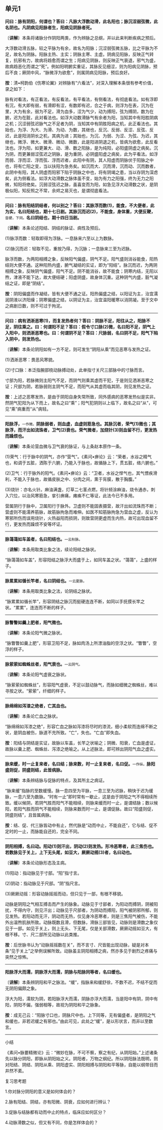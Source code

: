 ## 单元1

**问曰：脉有阴阳，何谓也？答曰：凡脉大浮数动滑，此名阳也；脉沉涩弱弦微，此名阴也。凡阴病见阳脉者生，阳病见阴脉者死。**

〔**讲解**〕本条将诸脉分作阴阳两类，作为辨脉之总纲，并以此来判断疾病之预后。

大浮数动滑五脉，较之平脉为有余，故名为阳脉；沉涩弱弦微五脉，比之平脉为不足，故名为阴脉。阳脉主热、主实；阴脉主寒、主虚。阴病见阳脉，反映正气转复，抗邪有力，故病将趋愈而谓之生；阳病见阴脉，则反映正气衰退，邪气为盛，故病趋恶化而谓之“死”。例如阳明腑实重证，其脉反见细涩，则为阳病见阴脉，预后不良；厥阴中风，“脉微浮为欲愈”，则属阴病见阳脉，预后良好。

**按**：清•柯韵伯《伤寒论翼》对辨脉有“六看法”，对深入理解本条很有参考价值，录之如下：

脉有对看法，有正看法，有反看法，有平看法，有侧看法，有彻底看法。如有浮即有沉，有大即有弱，有滑即有涩，有数即有迟，合之于病，则浮为在表，沉为在里，大为有余，弱为不足，滑为血多，涩为气少，动为搏阳，弦为搏阴，数为在腑，迟为在脏，此对看法也。如浮大动数滑脉气有余者为阳，当知其中有阳胜阴病之机；沉涩弱弦迟脉气之不足者为阴，当知其中有阴胜阳病之机，此正看法也。其始也，为浮、为大、为滑、为动、为数，其继也，反沉、反弱、反涩、反弦、反迟，此是阳消阴长之机，其病为进；其始也，为沉、为弱、为涩、为弦、为迟，其继也，微浮、微大、微滑、微动、微数，此是阳进阴退之机，皆病为欲愈，此反看法也。浮为阳，如更兼大、动、滑、数之阳脉，是为纯阳，必阳盛阴虚之病矣。沉为阴，而更兼弱涩弦迟之阴脉，是为重阴，必阴盛阳虚之病矣，此为平看法。如浮而弱、浮而涩、浮而弦、浮而迟者，此阳中有阴，其人阳虚而阴脉伏于阳脉之中也，将有亡阳之变，当以扶阳为急务矣。如沉而大、沉而滑，沉而动、沉而数者，此阴中有阳，其人阴虚而阳邪下陷于阴脉之中也，将有阴竭之患，当以存阴为深虑矣，此为侧看法。如浮大动滑数之脉体虽不变，始为有力之阳强，终为无力之阳微，知阳将绝矣。沉弱涩弦迟之脉，虽喜变而为阳，如急见浮大动滑数之状，是阴极似阳，知反照之不常，余烬之易灭也，是谓彻底看法。

------



**问曰：脉有阳结阴结者，何以别之？答曰：其脉浮而数(1)，能食，不大便者，此为实，名曰阳结也，期十七日剧。其脉沉而迟(2)，不能食，身体重，大便反鞕，**<small>音硬，下同。</small>**名曰阴结也，期十四日当剧。**

〔**讲解**〕本条论述阳结、阴结的脉证、病性及预后。

(1)脉浮而数：轻取即得为浮脉。一息脉来六至以上为数脉。

(2)脉沉而迟：轻取不见，重按乃得，为沉脉；一息脉来三至为迟脉。

脉浮而数，为两阳相搏之象，反映阳气偏盛，阴气不足。阳气盛则消谷能食，阳热结则大便不通。这种阳热内盛，腑气凝结的实证，即为“阳结”。脉沉而迟，为两阴相搏之象，反映阴气偏盛，阳气不足。阴不能消谷，故不能食；阴寒内结，无阳以煦，津液不能下达，故大便结硬；阳虚阴盛，故身体沉重。这种阴气内盛，脏气凝结之证，即是“阴结”。

**按**：阴阳偏盛而作凝结，皆有大便不通之证。阳热偏盛之结，以阳证为主，治宜濡润阴液以济阳燥；阴寒偏盛之结，以阴证为主，治宜温阳暖寒以消阴凝。至于文中之病剧日数，则不可过于拘泥。

------

**问曰：病有洒淅恶寒(1)，而复发热者何？答曰：阴脉不足，阳往从之，阳脉不足，阴往乘之。曰：何谓阳不足？答曰：假令寸口脉(2)微，名曰阳不足，阴气上入阳中，则洒淅恶寒也。曰：何谓阴不足？答曰：尺脉弱，名曰阴不足，阳气下陷入阴中，则发热也。**

〔**讲解**〕本条论阴阳如有一方不足，则可发生“阴阳从乘”而见恶寒与发热之证。

(1)洒淅恶寒：畏恶风寒貌。

(2)寸口脉：本泛指腕部桡动脉搏动处，此单指寸关尺三部脉中的寸脉而言。

寸部为阳，若脉微则主阳气不足，而阴气则乘其虚而干犯，于是则见洒淅恶寒之证；尺部为阴，若脉弱则主阴气不足，而阳气从其虚而临其阴，则见发热之证。

**按**：上述之恶寒发热，是由于阴阳自身失常所致，同外感病的恶寒发热似是实非。然阴气犯阳为从下而上，故名之曰“乘”；阳气犯阴则以上临下，故名之曰“从”，可见“乘”病重而“从”病轻。

------

**阳脉浮，**<small>一作微。</small>**阴脉弱者，则血虚，血虚则筋急也。其脉沉者，荣气(1)微也；其脉浮，而汗出如流珠者，卫气(2)衰也。荣气微者，加烧针(3)则血留不行，更发热而躁烦也。**

〔**讲解**〕本条论营血微与卫气衰的脉证，与上条赵本原作一条。

(1)荣气：行于脉中的阴气，亦作“营气”。《素问•痹论》云：“荣者，水谷之精气也，和调于五脏，洒陈于六腑，乃能入于脉也，故循脉上下，贯五脏，络六腑也。”

(2)卫气：行于脉外的阳气。《素问•痹论》云：“卫者，水谷之悍气也，其气慓疾滑利，不能入于脉也，故循皮肤之中、分肉之间，熏于肓膜，散于胸腹。”

(3)烧针：亦名火针。麻油满盏，灯草二七茎点燃，将针频涂麻油，烧令通赤，刺入穴位，以治风寒筋急，挛引痹痛，瘫痪不仁等证，此法今已不多用。

营属阴行于脉中，卫属阳行于脉外。卫虚则不能固表摄营，故汗出如流珠而不断；营虚则不能濡养筋脉，故筋脉拘急而难伸。如医不知筋脉拘急为营血之虚，反认为寒邪所伤而误用烧针，火热益阳而损阴，则致营阴更虚而生内热，故可出现血留不行，更发热而躁烦不安等坏证。

------

**脉蔼蔼如车盖者，名曰阳结也。**<small>一云秋脉。</small>

〔**讲解**〕本条用取类比象之法，续论阳结之脉状。

“脉蔼蔼如车盖”，形容阳结之脉浮大而盛于上，如同车盖之状。“蔼蔼”，上盛的样子。

------

**脉累累如循长竿者，名曰阴结也。**<small>一云夏脉。</small>

〔**讲解**〕本条用取类比象之法，论阴结之脉状。

“脉累累如循长竿”，形容阴结之脉沉而挺硬连连不断，如同以手抚摸长竿之状。“累累”，连连而不断的样子。

------

**脉瞥瞥如羹上肥者，阳气微也。**

〔**讲解**〕本条论阳气微之脉状。

“脉瞥瞥如羹上肥”，形容卫阳不足，脉如肉汤上所漂油脂的空浮之状。“瞥瞥”，空浮的样子。

------

**脉萦萦如蜘蛛丝者，阳气衰也。**<small>一云阴气。</small>

〔**讲解**〕本条论阳气虚衰之脉状。

“脉萦萦如蜘蛛丝”，形容阳气虚衰，不足以鼓动脉气，而脉如细微之蜘蛛丝，难以寻按之状。“萦萦”，纤细的样子。

------

**脉绵绵如泻漆之绝者，亡其血也。**

〔**讲解**〕本条论亡血之脉状。

“脉绵绵如泻漆之绝”，形容亡血之脉如泻漆将尽时的漆流，细小柔软而连绵不断之状，是阴血被伤，脉道不充所致。“亡”，失也。“亡血”即失血。

**按**：阳结与阴结是实证，故脉以车盖，长竿之状喻之；阴微、阳衰，亡血是虚证，故脉以羹上肥、蜘蛛丝、泻漆之绝喻之。从上述脉法，即可辨出阴阳气血之虚实。

------

**脉来缓，时一止复来者，名曰结；脉来数，时一止复来者，名曰促。**<small>一作纵。</small>**脉阳盛则促，阴盛则结，此皆病脉。**

〔**讲解**〕本条辨结脉与促脉的特点，及其所主之病证。

“脉来缓”指脉的至数缓慢。脉一息四至为平脉，一息三至为迟脉，稍快于迟为缓脉，一息六至为数脉。“时有一止”即时常有一歇止，这是由于阴阳之气不得相续所致。缓以候阴，若阴气胜而阳气不能相续，则脉来缓而时一止，是谓结脉；数以候阳，若阳气胜而阴气不能相续，则脉来数而时一止，是谓促脉。故曰“阳盛则促，阴盛则结”，且皆属病脉。

**按**：结、促、代三脉皆动中有止，然代脉是“动而中止，不能自还”，它与结、促不定时的一止，而脉能自还的，完全不同。

------

**阴阳相搏，名曰动。阳动(1)则汗出，阴动(2)则发热。形冷恶寒者，此三焦伤也。若数脉见于关上，上下无头尾，如豆大，厥厥动摇(3)者，名曰动也。**

〔**讲解**〕本条论动脉形态及主病。

(1)阳动：指动脉见于寸部。“阳”指寸言。

(2)阴动：指动脉见于尺部。“阴”指尺言。

(3)厥厥动摇：形容动脉摇摇而动，但只见于一部，有根不移貌。

动脉是阴阳之气相互搏击而产生的脉象。动脉见于寸部者，为阳动而搏阴，阴被阳扰，不得内守，则见汗出；动脉见于尺部者，为阴动而搏阳，阳气被阴邪所郁，则见发热。若阳动而无汗，阴动而无热，仅见身冷恶寒者，则是三焦阳气被伤，不能外出温煦肌肤所致。动脉既数且滑，但数脉，滑脉三部皆见，动脉则是滑数之象仅见于一部。如见于关上，则上无头、下无尾，仅是关部滑数，厥厥动摇如豆大，有根不移。寸、尺二部所见动脉以此类推。

**按**：后世脉书认为“动脉摇摇数在关”，而不言寸、尺皆能出现动脉，疑是对本条“见于关上”之举例误解所致。动脉虽主阴阳相搏之病，然亦多见于剧烈之疼痛与突然之惊怖。

------



**阳脉浮大而濡，阴脉浮大而濡，阴脉与阳脉同等者，名曰缓也。**

〔**讲解**〕本条辨阴阳和平之脉法。“缓”，指脉来和缓舒徐，不数不迟，不结不促而无阴阳偏颇之象。

浮大为阳，濡软为阴，若阳脉浮大而濡，阴脉亦浮大而濡，当是阳中有阴，阴中有阳，阴阳不偏，强弱相等，故视为阴阳和平之脉象。

**按**：成无己云：“阳脉寸口也，阴脉尺中也。上下同等，无有偏盛者，是阴阳之气和缓也，非若迟缓之有邪也。”由此可见，此处之“缓”，是以形状言，而非以至数言。

------



小结

《素问•脉要精微论》云：“微妙在脉，不可不察，察之有纪，从阴阳始。”上述诸条先以脉分阴阳，即脉从阴阳始之义。阴阳者，万物之纲纪。所以阴阳脉法既明，则对阳结、阴结、阴阳从乘、阴阳虚实、阴阳相搏与阴阳和平等脉，自能以纲带目而井然不紊。

复习思考题

1.你对脉分阴阳的意义是如何体会的？

2.脉有阳结、阴结，亦有阳微、阴衰，应如何进行辨认？

3.促脉与结脉都有动而中止的特点，临床应如何区分？

4.动脉滑数之似，但又有不同，你是怎样体会的？
